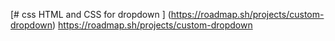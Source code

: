 [# css
HTML and CSS for dropdown 
]
(https://roadmap.sh/projects/custom-dropdown)
https://roadmap.sh/projects/custom-dropdown
